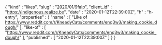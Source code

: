 {
  "kind" : "likes",
  "slug" : "2020/01/9falp",
  "client_id" : "https://indigenous.realize.be",
  "date" : "2020-01-12T22:39:00Z",
  "h" : "h-entry",
  "properties" : {
    "name" : [ "Like of https://www.reddit.com/r/KneadyCats/comments/enq3w3/making_cookie_dough/" ],
    "like-of" : [ "https://www.reddit.com/r/KneadyCats/comments/enq3w3/making_cookie_dough/" ],
    "published" : [ "2020-01-12T22:39:00Z" ]
  }
}
